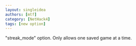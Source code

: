 ```yaml
---
layout: singleidea
authors: [mtf]
category: [NetHack4]
tags: [new option]
---
```

"streak_mode" option. Only allows one saved game at a time.

